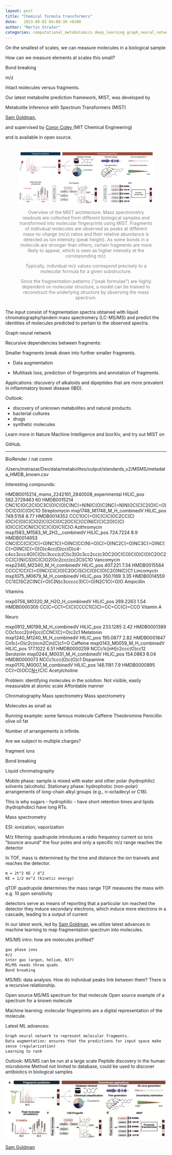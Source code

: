 ```yaml
---
layout: post
title: "Chemical formula transformers"  
date:   2023-08-02 04:00:30 +0100
author: "Martin Stražar"
categories: computational_metabolomics deep_learning graph_neural_networks 
---
```


On the smallest of scales, we can measure molecules in a biological sample


How can we measure elements at scales this small?

Bond breaking 

m/z

Intact molecules versus fragments.


Our latest metabolite prediction framework, MIST, was developed by 


Metabolite Inference with Spectrum Transformers (MIST)

<a href="">Sam Goldman</a>, 

and supervised by 
<a href="">
Conor Coley
</a> (MIT Chemical Engineering)

and is available in open source.




<figure style="float: left; margin-left: 0 px;">
<img src="/img/posts/mist/mist_header.png">
<figcaption align="center"><font color="gray">

Overview of the MIST architecture. Mass spectrometry readouts are collected from
different biological samples and transformed into molecular fingerprints using
MIST. Fragments of indiivdual molecules are observed as peaks at different
mass-to-charge (m/z) ratios and their relative abundance is detected as ion
intensity (peak height). As some bonds in a molecule are stronger than others,
certain fragments are more likely to appear, which is seen as higher intensity
at the corresponding m/z. 

Typically, individual m/z values correspond precisely to a molecular formula for a given substructure.

Since the fragmentation patterns ("peak formulae") are highly dependent
on molecular structure, a model can be trained to reconstruct the underlying
structure by observing the mass spectrum. 

</font></figcaption>
</figure>

The input consist of fragmentation spectra obtained with liquid chromatography/tandem mass spectromery (LC-MS/MS) and predict the identities of molecules predicted to pertain to the observed spectra.


Graph neural network 

Recursive dependencies between fragments:

Smaller fragments break down into further smaller fragments.

- Data augmentation

- Multitask loss, prediction of fingerprints and annotation of fragments.

Applications: discovery of alkaloids and dipeptides that are more prevalent in inflammatory bowel disease (IBD).


Outlook:  
* discovery of unknown metabolites and natural products.
* bacterial cultures
* drugs
* synthetic molecules




Learn more in Nature Machine Intelligence and biorXiv, and try out MIST on 

GitHub.



---

BioRender / nat comm



/Users/mstrazar/Dev/data/metabolites/output/standards_v2/MSMS/metadata_HMDB_known.csv 

Interesting compounds:

HMDB0015214_msms_2242161_2840508_experimental	HILIC_pos	582.2729463	60	HMDB0015214	CNC1C(OC2C(OC3C(O)C(O)C(NC(=N)N)C(O)C3NC(=N)N)OC(C)C2(O)C=O)OC(CO)C(O)C1O	Streptomycin
mxp1748_M1748_M_H_combinedV	HILIC_pos	749.5158	8.77	HMDB0014352	CCC1OC(=O)C(C)C(OC2CC(C)(OC)C(O)C(C)O2)C(C)C(OC2OC(C)CC(N(C)C)C2O)C(C)(O)CC(C)CN(C)C(C)C(O)C1(C)O	Azithromycin
mxp1583_M1583_M_2H2__combinedV	HILIC_pos	724.7224	8.9	HMDB0014653	CNC(CC(C)C)C(=O)NC1C(=O)NC(CC(N)=O)C(=O)NC2C(=O)NC3C(=O)NC(C(=O)NC(C(=O)O)c4cc(O)cc(O)c4-c4cc3ccc4O)C(O)c3ccc(c(Cl)c3)Oc3cc2cc(c3OC2OC(CO)C(O)C(O)C2OC2CC(C)(N)C(O)C(C)O2)Oc2ccc(cc2Cl)C1O	Vancomycin
mxp2340_M2340_M_H_combinedV	HILIC_pos	407.221	7.34	HMDB0015564	CCCC1CC(C(=O)NC(C(C)O)C2OC(SC)C(O)C(O)C2O)N(C)C1	Lincomycin
mxp1075_M0679_M_H_combinedV	HILIC_pos	350.1169	3.35	HMDB0014559	CC1(C)SC2C(NC(=O)C(N)c3ccccc3)C(=O)N2C1C(=O)O	Ampicillin



Vitamins

mxp0756_M0320_M_H2O_H_combinedV	HILIC_pos	269.2263	1.54	HMDB0000305	CC(C=CC1=C(C)CCCC1(C)C)=CC=CC(C)=CCO	Vitamin A


Neuro

mxp0912_M0199_M_H_combinedV	HILIC_pos	233.1285	2.42	HMDB0001389	COc1ccc2[nH]cc(CCNC(C)=O)c2c1	Melatonin
mxp1240_M1240_M_H_combinedV	HILIC_pos	195.0877	2.82	HMDB0001847	Cn1c(=O)c2c(ncn2C)n(C)c1=O	Caffeine
mxp0143_M0059_M_H_combinedV	HILIC_pos	177.1022	6.51	HMDB0000259	NCCc1c[nH]c2ccc(O)cc12	Serotonin
mxp0244_M0031_M_H_combinedV	HILIC_pos	154.0863	8.04	HMDB0000073	NCCc1ccc(O)c(O)c1	Dopamine
mxp0170_M0007_M_combinedV	HILIC_pos	146.1181	7.9	HMDB0000895	CC(=O)OCC[N+](C)(C)C	Acetylcholine


Problem: identifying molecules in the solution. 
Not visible, easily measurable at atomic scale
Affordable manner

Chromatography
Mass spectrometry
Mass spectrometry


Molecules as small as


Running example: some famous molecule
Caffeine
Theobromine
Penicillin
	olive oil fat

Number of arrangements is infinite.


Are we subject to multiple charges?

fragment ions

Bond breaking

Liquid chromatography

Mobile phase: sample is mixed with water and other polar (hydrophilic) solvents (alcohols). 
Stationary phase: hydrophobic (non-polar) arrangements of long-chain alkyl groups (e.g., n-octadecyl or C18).

This is why sugars - hydrophilic - have short retention times and lipids (hydrophobic) have long RTs.

Mass spectrometry

ESI: ionization, vaporization

M/z filtering: quadrupole introduces a radio frequency current so ions "bounce around" the four poles and only a specific m/z range reaches the detector

In TOF, mass is determined by the time and distance the ion tranvels and reaches the detector.

	m = 2t^2 KE / d^2
	KE = 1/2 mv^2 (kinetic energy)


qTOF
	quadrupole determines the mass range
	TOF measures the mass with e.g. 10 ppm sensitivity

detectors
	serve as means of reporting that a particular ion reached the detector
	they induce secondary electrons, which induce more electrons in a cascade, leading to a output of current 



In our latest work, led by <a href="">Sam Goldman</a>, we utilize latest advances in machine learning 
to map fragmentation spectrum into molecules.


MS/MS intro: how are molecules profiled?


	
	gas phase ions
	m/z
	inter gas (argon, helium, N3?)
	MS/MS needs three quads
	Bond breaking
	


MS/MS: data analysis. How do individual peaks link between them? 
	There is a recursive relationship.



Open source MS/MS spectrum for that molecule
Open source example of a spectrum for a known molecule





Machine learning; molecular fingerprints are a digital representation of the molecule.





Latest ML advances:


	Graph neural network to represent molecular fragments.
	Data augmentation: ensures that the predictions for input space make sense (regularization)
	Learning to rank
	

Outlook:
	MS/MS can be run at a large scale
	Peptide discovery in the human microbiome 
	Method not limited to database, could be used to discover antibiotics in biological samples

<img src="img/posts/mist/mist_architecture.png"></img>











<a href="">Sam Goldman</a>
